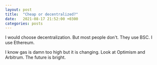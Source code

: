 ```yaml
---
layout: post
title:  "Cheap or decentralized?"
date:   2021-08-17 21:52:00 +0300
categories: posts
---
```


I would choose decentralization. But most people don't. They use BSC. I use Ethereum.

I know gas is damn too high but it is changing. Look at Optimism and Arbitrum.
The future is bright.